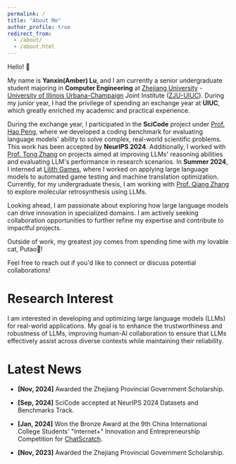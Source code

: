```yaml
---
permalink: /
title: "About Me"
author_profile: true
redirect_from: 
  - /about/
  - /about.html
---
```


Hello! 👋 

My name is **Yanxin(Amber) Lu**, and I am currently a senior undergraduate student majoring in **Computer Engineering** at [Zhejiang University](https://www.zju.edu.cn/english/) - [University of Illinois Urbana-Champaign](https://illinois.edu/) Joint Institute ([ZJU-UIUC](https://zjui.intl.zju.edu.cn/en)). During my junior year, I had the privilege of spending an exchange year at **UIUC**, which greatly enriched my academic and practical experience.

During the exchange year, I participated in the **SciCode** project under [Prof. Hao Peng](https://haopeng-nlp.github.io/), where we developed a coding benchmark for evaluating language models' ability to solve complex, real-world scientific problems. This work has been accepted by **NeurIPS 2024**. Additionally, I worked with [Prof. Tong Zhang](https://tongzhang-ml.org/) on projects aimed at improving LLMs' reasoning abilities and evaluating LLM's performance in research scenarios. In **Summer 2024**, I interned at [Lilith Games](https://www.lilith.com/?locale=en-US), where I worked on applying large language models to automated game testing and machine translation optimization. Currently, for my undergraduate thesis, I am working with [Prof. Qiang Zhang](https://qiangairesearcher.github.io/) to explore molecular retrosynthesis using LLMs.

Looking ahead, I am passionate about exploring how large language models can drive innovation in specialized domains. I am actively seeking collaboration opportunities to further refine my expertise and contribute to impactful projects.

Outside of work, my greatest joy comes from spending time with my lovable cat, Putao🍇!

Feel free to reach out if you'd like to connect or discuss potential collaborations!

# Research Interest

I am interested in developing and optimizing large language models (LLMs) for real-world applications. My goal is to enhance the trustworthiness and robustness of LLMs, improving human-AI collaboration to ensure that LLMs effectively assist across diverse contexts while maintaining their reliability.

# Latest News

* __[Nov, 2024]__  Awarded the Zhejiang Provincial Government Scholarship.

* __[Sep, 2024]__  SciCode accepted at NeurIPS 2024 Datasets and Benchmarks Track.

* __[Jan, 2024]__  Won the Bronze Award at the 9th China International College Students' "Internet+" Innovation and Entrepreneurship Competition for [ChatScratch](https://yanxinlu.github.io/files/ChatScratch.pdf).

* __[Nov, 2023]__  Awarded the Zhejiang Provincial Government Scholarship.

